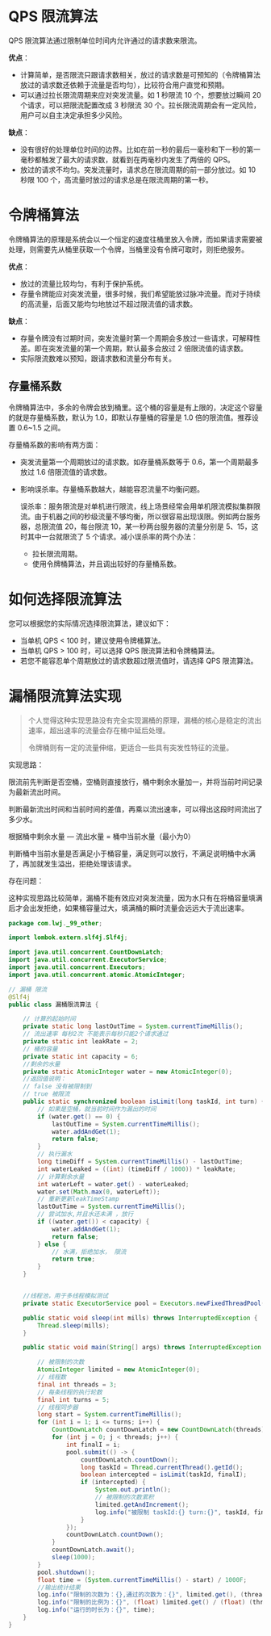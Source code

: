 # QPS 限流算法

QPS 限流算法通过限制单位时间内允许通过的请求数来限流。

**优点**：

- 计算简单，是否限流只跟请求数相关，放过的请求数是可预知的（令牌桶算法放过的请求数还依赖于流量是否均匀），比较符合用户直觉和预期。
- 可以通过拉长限流周期来应对突发流量。如 1 秒限流 10 个，想要放过瞬间 20 个请求，可以把限流配置改成 3 秒限流 30 个。拉长限流周期会有一定风险，用户可以自主决定承担多少风险。

**缺点**：

- 没有很好的处理单位时间的边界。比如在前一秒的最后一毫秒和下一秒的第一毫秒都触发了最大的请求数，就看到在两毫秒内发生了两倍的 QPS。
- 放过的请求不均匀。突发流量时，请求总在限流周期的前一部分放过。如 10 秒限 100 个，高流量时放过的请求总是在限流周期的第一秒。

# 令牌桶算法

令牌桶算法的原理是系统会以一个恒定的速度往桶里放入令牌，而如果请求需要被处理，则需要先从桶里获取一个令牌，当桶里没有令牌可取时，则拒绝服务。

**优点**：

- 放过的流量比较均匀，有利于保护系统。
- 存量令牌能应对突发流量，很多时候，我们希望能放过脉冲流量。而对于持续的高流量，后面又能均匀地放过不超过限流值的请求数。

**缺点**：

- 存量令牌没有过期时间，突发流量时第一个周期会多放过一些请求，可解释性差。即在突发流量的第一个周期，默认最多会放过 2 倍限流值的请求数。
- 实际限流数难以预知，跟请求数和流量分布有关。

## **存量桶系数**

令牌桶算法中，多余的令牌会放到桶里。这个桶的容量是有上限的，决定这个容量的就是存量桶系数，默认为 1.0，即默认存量桶的容量是 1.0 倍的限流值。推荐设置 0.6~1.5 之间。

存量桶系数的影响有两方面：

- 突发流量第一个周期放过的请求数。如存量桶系数等于 0.6，第一个周期最多放过 1.6 倍限流值的请求数。

- 影响误杀率。存量桶系数越大，越能容忍流量不均衡问题。

  误杀率：服务限流是对单机进行限流，线上场景经常会用单机限流模拟集群限流。由于机器之间的秒级流量不够均衡，所以很容易出现误限。例如两台服务器，总限流值 20，每台限流 10，某一秒两台服务器的流量分别是 5、15，这时其中一台就限流了 5 个请求。减小误杀率的两个办法：

  - 拉长限流周期。
  - 使用令牌桶算法，并且调出较好的存量桶系数。

  

# 如何选择限流算法

您可以根据您的实际情况选择限流算法，建议如下：

- 当单机 QPS < 100 时，建议使用令牌桶算法。
- 当单机 QPS > 100 时，可以选择 QPS 限流算法和令牌桶算法。
- 若您不能容忍单个周期放过的请求数超过限流值时，请选择 QPS 限流算法。

# 漏桶限流算法实现

> 个人觉得这种实现思路没有完全实现漏桶的原理，漏桶的核心是稳定的流出速率，超出速率的流量会存在桶中延后处理。
>
> 令牌桶则有一定的流量伸缩，更适合一些具有突发性特征的流量。

实现思路：

限流前先判断是否空桶，空桶则直接放行，桶中剩余水量加一，并将当前时间记录为最新流出时间。

判断最新流出时间和当前时间的差值，再乘以流出速率，可以得出这段时间流出了多少水。

根据桶中剩余水量 — 流出水量 = 桶中当前水量（最小为0）

判断桶中当前水量是否满足小于桶容量，满足则可以放行，不满足说明桶中水满了，再加就发生溢出，拒绝处理该请求。

存在问题：

这种实现思路比较简单，漏桶不能有效应对突发流量，因为水只有在将桶容量填满后才会出发拒绝，如果桶容量过大，填满桶的瞬时流量会远远大于流出速率。

```java
package com.lwj._99_other;

import lombok.extern.slf4j.Slf4j;

import java.util.concurrent.CountDownLatch;
import java.util.concurrent.ExecutorService;
import java.util.concurrent.Executors;
import java.util.concurrent.atomic.AtomicInteger;

// 漏桶 限流
@Slf4j
public class 漏桶限流算法 {

    // 计算的起始时间
    private static long lastOutTime = System.currentTimeMillis();
    // 流出速率 每秒2次 不能表示每秒只能2个请求通过
    private static int leakRate = 2;
    // 桶的容量
    private static int capacity = 6;
    //剩余的水量
    private static AtomicInteger water = new AtomicInteger(0);
    //返回值说明：
    // false 没有被限制到
    // true 被限流
    public static synchronized boolean isLimit(long taskId, int turn) {
        // 如果是空桶，就当前时间作为漏出的时间
        if (water.get() == 0) {
            lastOutTime = System.currentTimeMillis();
            water.addAndGet(1);
            return false;
        }
        // 执行漏水
        long timeDiff = System.currentTimeMillis() - lastOutTime;
        int waterLeaked = ((int) (timeDiff / 1000)) * leakRate;
        // 计算剩余水量
        int waterLeft = water.get() - waterLeaked;
        water.set(Math.max(0, waterLeft));
        // 重新更新leakTimeStamp
        lastOutTime = System.currentTimeMillis();
        // 尝试加水,并且水还未满 ，放行
        if ((water.get()) < capacity) {
            water.addAndGet(1);
            return false;
        } else {
            // 水满，拒绝加水， 限流
            return true;
        }
    }


    //线程池，用于多线程模拟测试
    private static ExecutorService pool = Executors.newFixedThreadPool(3);

    public static void sleep(int mills) throws InterruptedException {
        Thread.sleep(mills);
    }

    public static void main(String[] args) throws InterruptedException {

        // 被限制的次数
        AtomicInteger limited = new AtomicInteger(0);
        // 线程数
        final int threads = 3;
        // 每条线程的执行轮数
        final int turns = 5;
        // 线程同步器
        long start = System.currentTimeMillis();
        for (int i = 1; i <= turns; i++) {
            CountDownLatch countDownLatch = new CountDownLatch(threads);
            for (int j = 0; j < threads; j++) {
                int finalI = i;
                pool.submit(() -> {
                    countDownLatch.countDown();
                    long taskId = Thread.currentThread().getId();
                    boolean intercepted = isLimit(taskId, finalI);
                    if (intercepted) {
                        System.out.println();
                        // 被限制的次数累积
                        limited.getAndIncrement();
                        log.info("被限制 taskId:{} turn:{}", taskId, finalI);
                    }
                });
                countDownLatch.countDown();
            }
            countDownLatch.await();
            sleep(1000);
        }
        pool.shutdown();
        float time = (System.currentTimeMillis() - start) / 1000F;
        //输出统计结果
        log.info("限制的次数为：{},通过的次数为：{}", limited.get(), (threads * turns - limited.get()));
        log.info("限制的比例为：{}", (float) limited.get() / (float) (threads * turns));
        log.info("运行的时长为：{}", time);
    }
}


```



